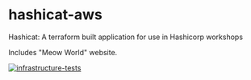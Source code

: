 # hashicat-aws
Hashicat: A terraform built application for use in Hashicorp workshops

Includes "Meow World" website.

[![infrastructure-tests](https://github.com/biswajitpain/hashicat-aws/actions/workflows/infrastructure-tests.yml/badge.svg)](https://github.com/biswajitpain/hashicat-aws/actions/workflows/infrastructure-tests.yml)
